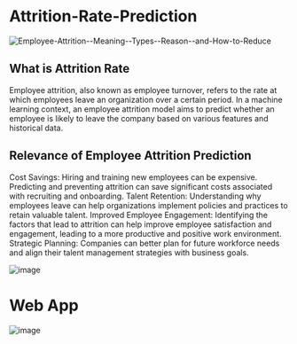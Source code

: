 # Attrition-Rate-Prediction

![Employee-Attrition--Meaning--Types--Reason--and-How-to-Reduce](https://github.com/user-attachments/assets/db0a9c02-8cbe-47db-b149-89f2d87944cd)

## What is Attrition Rate

Employee attrition, also known as employee turnover, refers to the rate at which employees leave an organization over a certain period. In a machine learning context, an employee attrition model aims to predict whether an employee is likely to leave the company based on various features and historical data.

## Relevance of Employee Attrition Prediction

Cost Savings: Hiring and training new employees can be expensive. Predicting and preventing attrition can save significant costs associated with recruiting and onboarding.
Talent Retention: Understanding why employees leave can help organizations implement policies and practices to retain valuable talent.
Improved Employee Engagement: Identifying the factors that lead to attrition can help improve employee satisfaction and engagement, leading to a more productive and positive work environment.
Strategic Planning: Companies can better plan for future workforce needs and align their talent management strategies with business goals.



![image](https://github.com/user-attachments/assets/24333a23-e7c6-4450-b287-1bd978721822)

# Web App

![image](https://github.com/user-attachments/assets/933eef4c-623c-4cd8-a203-6f5087dbee1c)


